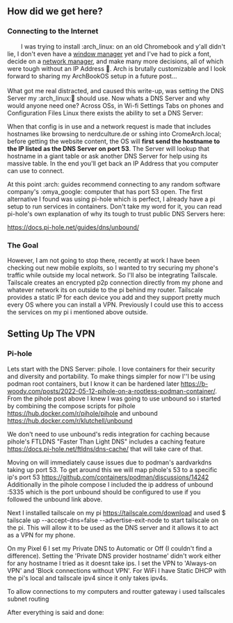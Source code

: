 ## How did we get here?

### Connecting to the Internet
&nbsp;&nbsp;&nbsp;&nbsp;&nbsp;&nbsp;&nbsp;&nbsp;I was trying to install :arch_linux: on an old Chromebook and y'all didn't lie, I don't even have a [window manager](https://en.wikipedia.org/wiki/Window_manager) yet and I've had to pick a font, decide on a [network manager](https://wiki.archlinux.org/title/Network_configuration#Network_managers), and make many more decisions, all of which were tough without an IP Address 📶. Arch is brutally customizable and I look forward to sharing my ArchBookOS setup in a future post...
<br/><br/>
What got me real distracted, and caused this write-up, was setting the DNS Server my :arch_linux:📖 should use. Now whats a DNS Server and why would anyone need one? Across OSs, in Wi-fi Settings Tabs on phones and Configuration Files Linux there exists the ability to set a DNS Server: 

When that config is in use and a network request is made that includes hostnames like browsing to nerdculture.de or sshing into CromeArch.local; before getting the website content, the OS will <b>first send the hostname to the IP listed as the DNS Server on port 53</code></b>. The Server will lookup that hostname in a giant table or ask another DNS Server for help using its massive table. In the end you'll get back an IP Address that you computer can use to connect. 

At this point :arch: guides recommend connecting to any random software company's :omya_google: computer that has port 53 open. The first alternative I found was using pi-hole which is perfect, I already have a pi setup to run services in containers. Don't take my word for it, you can read pi-hole's own explanation of why its tough to trust public DNS Servers here:

https://docs.pi-hole.net/guides/dns/unbound/

### The Goal 
However, I am not going to stop there, recently at work I have been checking out new mobile exploits, so I wanted to try securing my phone's traffic while outside my local network. So I'll also be integrating Tailscale. Tailscale creates an encrypted p2p connection directly from my phone and whatever network its on outside to the pi behind my router. Tailscale provides a static IP for each device you add and they support pretty much every OS where you can install a VPN. Previously I could use this to access the services on my pi i mentioned above outside.

## Setting Up The VPN

### Pi-hole
Lets start with the DNS Server: pihole. I love containers for their security and diversity and portability. To make things simpler for now I''l be using podman root containers, but I know it can be hardened later https://b-woody.com/posts/2022-05-12-pihole-on-a-rootless-podman-container/. From the pihole post above I knew I was going to use unbound so i started by combining the compose scripts for pihole https://hub.docker.com/r/pihole/pihole and unbound https://hub.docker.com/r/klutchell/unbound

We don't need to use unbound's redis integration for caching because pihole's FTLDNS "Faster Than Light DNS" includes a caching feature https://docs.pi-hole.net/ftldns/dns-cache/ that will take care of that. 

Moving on will immediately cause issues due to podman's aardvarkdns taking up port 53. To get around this we will map pihole's 53 to a specific ip's port 53 https://github.com/containers/podman/discussions/14242 Additionally in the pihole compose I included the ip address of unbound :5335 which is the port unbound should be configured to use if you followed the unbound link above.

Next I installed tailscale on my pi https://tailscale.com/download and used $ tailscale up --accept-dns=false --advertise-exit-node to start tailscale on the pi. This will allow it to be used as the DNS server and it allows it to act as a VPN for my phone.

On my Pixel 6 I set my Private DNS to Automatic or Off (I couldn't find a difference). Setting the 'Private DNS provider hostname'  didn't work either for any hostname I tried as it doesnt take ips. I set the VPN to 'Always-on VPN' and 'Block connections without VPN'. For WiFi I have Static DHCP with the pi's local and tailscale ipv4 since it only takes ipv4s.

To allow connections to my computers and routter gateway i used tailscales subnet routing


After everything is said and done: